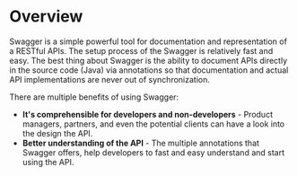 # Overview
Swagger is a simple powerful tool for documentation and representation of a RESTful APIs.  The setup process of the Swagger is relatively fast and easy. The best thing about Swagger is the ability to document APIs directly in the source code (Java) via annotations so that documentation and actual API implementations are never out of synchronization.

There are multiple benefits of using Swagger:
- **It's comprehensible for developers and non-developers** - Product managers, partners, and even the potential clients can have a look into the design the API.
- **Better understanding of the API** - The multiple annotations that Swagger offers, help developers to fast and easy understand and start using the API.

